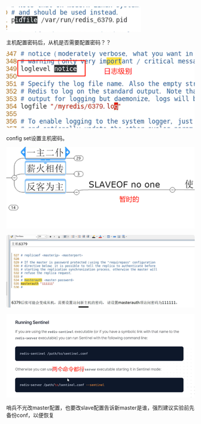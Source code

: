 

![image-20250227222958611](./assets/image-20250227222958611.png)

主机配置密码后，从机是否需要配置密码？？

![image-20250227223143425](./assets/image-20250227223143425.png)



config set设置主机密码。

![image-20250228140255937](./assets/image-20250228140255937.png)

![image-20250228142237971](./assets/image-20250228142237971.png)

![image-20250228142507599](./assets/image-20250228142507599.png)

哨兵不光改master配置，也要改slave配置告诉新master是谁，强烈建议实验前先备份conf，以便恢复
